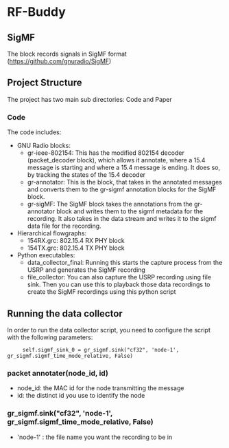 # RF-Buddy

## SigMF
The block records signals in SigMF format (https://github.com/gnuradio/SigMF)


## Project Structure
The project has two main sub directories: Code and Paper

### Code 
The code includes:
- GNU Radio blocks: 
    - gr-ieee-802154: This has the modified 802154 decoder (packet_decoder block), which allows it annotate, where a 15.4 message is starting and where a 15.4 message is ending. It does so, by tracking the states of the 15.4 decoder 
    - gr-annotator: This is the block, that takes in the annotated messages and converts them to the gr-sigmf annotation blocks for the SigMF block.
    - gr-sigMF: The SigMF block takes the annotations from the gr-annotator block and writes them to the sigmf metadata for the recording. It also takes in the data stream and writes it to the sigmf data file for the recording.
- Hierarchical flowgraphs:
    - 154RX.grc: 802.15.4 RX PHY block
    - 154TX.grc: 802.15.4 TX PHY block
- Python executables:
    - data_collector_final: Running this starts the capture process from the USRP and generates the SigMF recording
    - file_collector: You can also capture the USRP recording using file sink. Then you can use this to playback those data recordings to create the SigMF recordings using this python script

## Running the data collector
In order to run the data collector script, you need to configure the script with the following parameters:
```  self.annotator_packet_annotator_0 = annotator.packet_annotator(1, 1)
     self.sigmf_sink_0 = gr_sigmf.sink("cf32", 'node-1', gr_sigmf.sigmf_time_mode_relative, False)
```
### packet annotater(node_id, id)
- node_id: the MAC id for the node transmitting the message
- id: the distinct id you use to identify the node

### gr_sigmf.sink("cf32", 'node-1', gr_sigmf.sigmf_time_mode_relative, False)
- 'node-1' : the file name you want the recording to be in